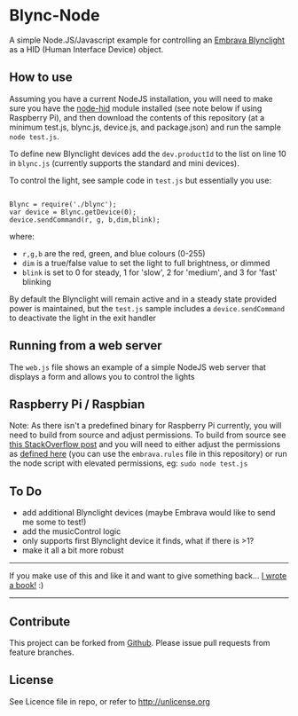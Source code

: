 # Blync-Node

A simple Node.JS/Javascript example for controlling an [Embrava Blynclight](https://embrava.com/) as a HID (Human Interface Device) object. 

How to use
----------
Assuming you have a current NodeJS installation, you will need to make sure you have the [node-hid](https://github.com/node-hid/node-hid) module installed (see note below if using Raspberry Pi), and then download the contents of this repository (at a minimum test.js, blync.js, device.js, and package.json) and run the sample <code>node test.js</code>.

To define new Blynclight devices add the <code>dev.productId</code> to the list on line 10 in <code>blync.js</code> (currently supports the standard and mini devices).

To control the light, see sample code in <code>test.js</code> but essentially you use:

<code>
Blync = require('./blync');
var device = Blync.getDevice(0);
device.sendCommand(r, g, b,dim,blink);
</code>

where:
* <code>r,g,b</code> are the red, green, and blue colours (0-255)
* <code>dim</code> is a true/false value to set the light to full brightness, or dimmed
* <code>blink</code> is set to 0 for steady, 1 for 'slow', 2 for 'medium', and 3 for 'fast' blinking

By default the Blynclight will remain active and in a steady state provided power is maintained, but the <code>test.js</code> sample includes a <code>device.sendCommand</code> to deactivate the light in the exit handler

Running from a web server
----------

The <code>web.js</code> file shows an example of a simple NodeJS web server that displays a form and allows you to control the lights

Raspberry Pi / Raspbian
----------
Note: As there isn't a predefined binary for Raspberry Pi currently, you will need to build from source and adjust permissions. To build from source see [this StackOverflow post](https://stackoverflow.com/a/23628625/1569675) and you will need to either adjust the permissions as [defined here](https://github.com/node-hid/node-hid#udev-device-permissions) (you can use the <code>embrava.rules</code> file in this repository) or run the node script with elevated permissions, eg: <code>sudo node test.js</code>

To Do
----------
* add additional Blynclight devices (maybe Embrava would like to send me some to test!)
* add the musicControl logic
* only supports first Blynclight device it finds, what if there is >1?
* make it all a bit more robust

----------
If you make use of this and like it and want to give something back... [I wrote a book!](http://amzn.to/1SHjbLI) :)

----------

Contribute
----------
This project can be forked from
[Github](https://github.com/Offbeatmammal/blync-node). Please issue pull
requests from feature branches.

License
-------
See Licence file in repo, or refer to http://unlicense.org

